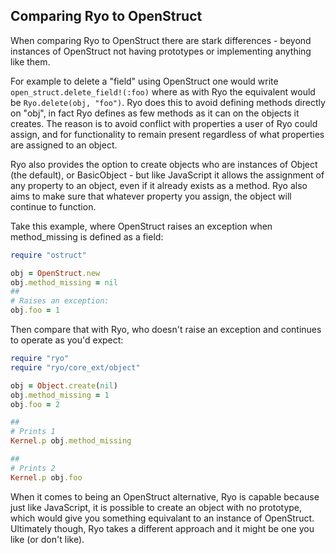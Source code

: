 ## Comparing Ryo to OpenStruct

When comparing Ryo to OpenStruct there are stark differences - 
beyond instances of OpenStruct not having prototypes or implementing
anything like them. 

For example to delete a "field" using OpenStruct one would write 
`open_struct.delete_field!(:foo)` where as with Ryo the equivalent
would be `Ryo.delete(obj, "foo")`. Ryo does this to avoid defining
methods directly on "obj", in fact Ryo defines as few methods as it 
can on the objects it creates. The reason is to avoid conflict with 
properties a user of Ryo could assign, and for functionality to 
remain present regardless of what properties are assigned to an 
object. 

Ryo also provides the option to create objects who are instances of
Object (the default), or BasicObject - but like JavaScript it allows
the assignment of any property to an object, even if it already exists 
as a method. Ryo also aims to make sure that whatever property you assign, 
the object will continue to function.

Take this example, where OpenStruct raises an exception when 
method_missing is defined as a field:

```ruby
require "ostruct"

obj = OpenStruct.new
obj.method_missing = nil
##
# Raises an exception:
obj.foo = 1
```

Then compare that with Ryo, who doesn't raise an exception and continues
to operate as you'd expect:

```ruby 
require "ryo"
require "ryo/core_ext/object"

obj = Object.create(nil)
obj.method_missing = 1
obj.foo = 2

##
# Prints 1
Kernel.p obj.method_missing

##
# Prints 2
Kernel.p obj.foo

```

When it comes to being an OpenStruct alternative, Ryo is capable because 
just like JavaScript, it is possible to create an object with no 
prototype, which would give you something equivalant to an instance of
OpenStruct. Ultimately though, Ryo takes a different approach and it might
be one you like (or don't like).
